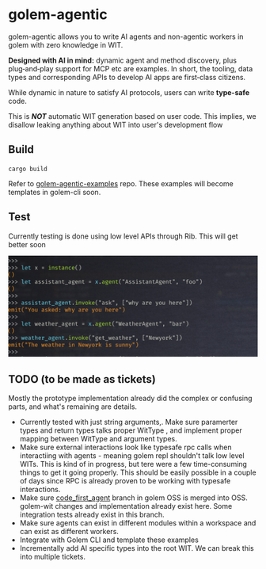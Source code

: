 # golem-agentic

golem-agentic allows you to write AI agents and non-agentic workers in golem with zero knowledge in WIT.

**Designed with AI in mind:** dynamic agent and method discovery, plus plug‑and‑play support for MCP etc are examples. 
In short, the tooling, data types and corresponding APIs to develop AI apps are first‑class citizens.

While dynamic in nature to satisfy AI protocols, users can write **type-safe** code.

This is _**NOT**_ automatic WIT generation based on user code. This implies, we disallow leaking anything about WIT into user's development flow


## Build

```shell
cargo build
```

Refer to [golem-agentic-examples](https://github.com/golemcloud/golem-agentic-examples) repo.
These examples will become templates in golem-cli soon.

## Test

Currently testing is done using low level APIs through Rib. This will get better soon

![img.png](img.png)


## TODO (to be made as tickets)

Mostly the prototype implementation already did the complex or confusing parts, and what's remaining are details.

* Currently tested with just string arguments,. Make sure paramerter types and return types talks proper WitType , and implement proper mapping between WitType and argument types.
* Make sure external interactions look like typesafe rpc calls when interactiing with agents - meaning golem repl shouldn't talk low level WITs. This is kind of in progress, but tere were a few time-consuming things to get it going properly. This should be easily possible in a couple of days since RPC is already proven to be working with typesafe interactions.
* Make sure [code_first_agent](https://github.com/golemcloud/golem/compare/main...code_first_agent) branch in golem OSS is merged into OSS. golem-wit changes and implementation already exist here. Some integration tests already exist in this branch.
* Make sure agents can exist in different modules within a workspace and can exist as different workers.
* Integrate with Golem CLI and template these examples
* Incrementally add AI specific types into the root WIT. We can break this into multiple tickets.
